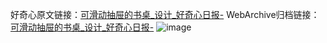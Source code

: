 好奇心原文链接：[可滑动抽屉的书桌_设计_好奇心日报-](https://www.qdaily.com/articles/2957.html)
WebArchive归档链接：[可滑动抽屉的书桌_设计_好奇心日报-](http://web.archive.org/web/20190623151722/https://www.qdaily.com/articles/2957.html)
![image](http://ww3.sinaimg.cn/large/007d5XDply1g3v6usltqoj30u033xdqy)